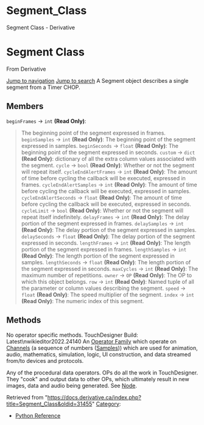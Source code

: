 

# Segment_Class

Segment Class - Derivative




# Segment Class
From Derivative

[Jump to navigation](#mw-head)
[Jump to search](#searchInput)
A Segment object describes a single segment from a Timer CHOP.
  

## Members
`beginFrames` → `int` **(Read Only)**:
> The beginning point of the segment expressed in frames.
`beginSamples` → `int` **(Read Only)**:
> The beginning point of the segment expressed in samples.
`beginSeconds` → `float` **(Read Only)**:
> The beginning point of the segment expressed in seconds.
`custom` → `dict` **(Read Only)**:
> dictionary of all the extra column values associated with the segment.
`cycle` → `bool` **(Read Only)**:
> Whether or not the segment will repeat itself.
`cycleEndAlertFrames` → `int` **(Read Only)**:
> The amount of time before cycling the callback will be executed, expressed in frames.
`cycleEndAlertSamples` → `int` **(Read Only)**:
> The amount of time before cycling the callback will be executed, expressed in samples.
`cycleEndAlertSeconds` → `float` **(Read Only)**:
> The amount of time before cycling the callback will be executed, expressed in seconds.
`cycleLimit` → `bool` **(Read Only)**:
> Whether or not the segment will repeat itself indefinitely.
`delayFrames` → `int` **(Read Only)**:
> The delay portion of the segment expressed in frames.
`delaySamples` → `int` **(Read Only)**:
> The delay portion of the segment expressed in samples.
`delaySeconds` → `float` **(Read Only)**:
> The delay portion of the segment expressed in seconds.
`lengthFrames` → `int` **(Read Only)**:
> The length portion of the segment expressed in frames.
`lengthSamples` → `int` **(Read Only)**:
> The length portion of the segment expressed in samples.
`lengthSeconds` → `float` **(Read Only)**:
> The length portion of the segment expressed in seconds.
`maxCycles` → `int` **(Read Only)**:
> The maximum number of repetitions.
`owner` → `OP` **(Read Only)**:
> The OP to which this object belongs.
`row` → `int` **(Read Only)**:
> Named tuple of all the parameter or column values describing the segment.
`speed` → `float` **(Read Only)**:
> The speed multiplier of the segment.
`index` → `int` **(Read Only)**:
> The numeric index of this segment.
## Methods
No operator specific methods.
TouchDesigner Build: Latest\nwikieditor2022.24140
An [Operator Family](Operator_Family.html "Operator Family") which operate on [Channels](Channel.html "Channel") (a sequence of numbers ([Samples](Sample.html "Sample"))) which are used for animation, audio, mathematics, simulation, logic, UI construction, and data streamed from/to devices and protocols.

Any of the procedural data operators. OPs do all the work in TouchDesigner. They "cook" and output data to other OPs, which ultimately result in new images, data and audio being generated. See [Node](Node.html "Node").

Retrieved from "<https://docs.derivative.ca/index.php?title=Segment_Class&oldid=31455>"
[Category](Special_Categories.html "Special:Categories"):
* [Python Reference](Category_Python_Reference.html "Category:Python Reference")